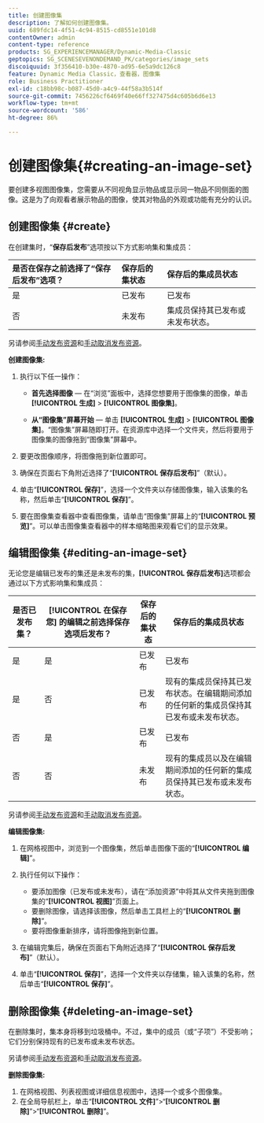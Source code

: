 ```yaml
---
title: 创建图像集
description: 了解如何创建图像集。
uuid: 689fdc14-4f51-4c94-8515-cd8551e101d8
contentOwner: admin
content-type: reference
products: SG_EXPERIENCEMANAGER/Dynamic-Media-Classic
geptopics: SG_SCENESEVENONDEMAND_PK/categories/image_sets
discoiquuid: 3f356410-b30e-4870-ad95-6e5a9dc126c8
feature: Dynamic Media Classic，查看器，图像集
role: Business Practitioner
exl-id: c18bb98c-b087-45d0-a4c9-44f58a3b514f
source-git-commit: 7456226cf6469f40e66ff327475d4c605b6d6e13
workflow-type: tm+mt
source-wordcount: '586'
ht-degree: 86%

---
```


# 创建图像集{#creating-an-image-set}

要创建多视图图像集，您需要从不同视角显示物品或显示同一物品不同侧面的图像。这是为了向观看者展示物品的图像，使其对物品的外观或功能有充分的认识。

## 创建图像集 {#create}

在创建集时，“**保存后发布**”选项按以下方式影响集和集成员：

| 是否在保存之前选择了“保存后发布”选项？ | 保存后的集状态 | 保存后的集成员状态 |
|:--- |:--- |:--- |
| 是 | 已发布 | 已发布 |
| 否 | 未发布 | 集成员保持其已发布或未发布状态。 |

另请参阅[手动发布资源](publishing-files.md#manually_publishing_assets)和[手动取消发布资源](publishing-files.md#manually_unpublishing_assets)。

**创建图像集:**

1. 执行以下任一操作：

   * **首先选择图像**  — 在“浏览”面板中，选择您想要用于图像集的图像，单击 **[!UICONTROL 生成]**  >  **[!UICONTROL 图像集]**。

   * **从“图像集”屏幕开始**  — 单击 **[!UICONTROL 生成]**  >  **[!UICONTROL 图像集]**。“图像集”屏幕随即打开。在资源库中选择一个文件夹，然后将要用于图像集的图像拖到“图像集”屏幕中。

1. 要更改图像顺序，将图像拖到新位置即可。
1. 确保在页面右下角附近选择了“**[!UICONTROL 保存后发布]**”（默认）。
1. 单击“**[!UICONTROL 保存]**”，选择一个文件夹以存储图像集，输入该集的名称，然后单击“**[!UICONTROL 保存]**”。
1. 要在图像集查看器中查看图像集，请单击“图像集”屏幕上的“**[!UICONTROL 预览]**”。可以单击图像集查看器中的样本缩略图来观看它们的显示效果。

## 编辑图像集 {#editing-an-image-set}

无论您是编辑已发布的集还是未发布的集，**[!UICONTROL 保存后发布]**&#x200B;选项都会通过以下方式影响集和集成员：

| 是否已发布集？ | **[!UICONTROL 在保存您]** 的编辑之前选择保存选项后发布？ | 保存后的集状态 | 保存后的集成员状态 |
|--- |--- |--- |--- |
| 是 | 是 | 已发布 | 已发布 |
| 是 | 否 | 已发布 | 现有的集成员保持其已发布状态。在编辑期间添加的任何新的集成员保持其已发布或未发布状态。 |
| 否 | 是 | 已发布 | 已发布 |
| 否 | 否 | 未发布 | 现有的集成员以及在编辑期间添加的任何新的集成员保持其已发布或未发布状态。 |

另请参阅[手动发布资源](publishing-files.md#manually_publishing_assets)和[手动取消发布资源](publishing-files.md#manually_unpublishing_assets)。

**编辑图像集:**

1. 在网格视图中，浏览到一个图像集，然后单击图像下面的“**[!UICONTROL 编辑]**”。
1. 执行任何以下操作：

   * 要添加图像（已发布或未发布），请在“添加资源”中将其从文件夹拖到图像集的“**[!UICONTROL 视图]**”页面上。
   * 要删除图像，请选择该图像，然后单击工具栏上的“**[!UICONTROL 删除]**”。
   * 要将图像重新排序，请将图像拖到新位置。

1. 在编辑完集后，确保在页面右下角附近选择了“**[!UICONTROL 保存后发布]**”（默认）。
1. 单击“**[!UICONTROL 保存]**”，选择一个文件夹以存储集，输入该集的名称，然后单击“**[!UICONTROL 保存]**”。

## 删除图像集 {#deleting-an-image-set}

在删除集时，集本身将移到垃圾桶中。不过，集中的成员（或“子项”）不受影响；它们分别保持现有的已发布或未发布状态。

另请参阅[手动发布资源](publishing-files.md#manually_publishing_assets)和[手动取消发布资源](publishing-files.md#manually_unpublishing_assets)。

**删除图像集:**

1. 在网格视图、列表视图或详细信息视图中，选择一个或多个图像集。
1. 在全局导航栏上，单击“**[!UICONTROL 文件]**”>“**[!UICONTROL 删除]**”>“**[!UICONTROL 删除]**”。
